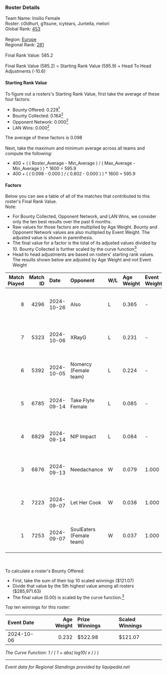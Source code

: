 ### Roster Details<br />
Team Name: Insilio Female<br />
Roster: c0ldhurt, g1tsune, icytears, Juntella, metori<br />
Global Rank: [453](../../standings_global_2025_02_28.md)<br />
<br />
Region: [Europe]( ../../standings_europe_2025_02_28.md)<br />
Regional Rank: [281]( ../../standings_europe_2025_02_28.md)<br />
<br />
Final Rank Value:  585.2<br />
<br />
Final Rank Value (585.2) = Starting Rank Value (595.9) + Head To Head Adjustments (-10.6)<br />

#### Starting Rank Value<br />
To figure out a rosters's Starting Rank Value, first take the average of these four factors:<br />
- Bounty Offered: 0.229[<sup>1</sup>](#table2)
- Bounty Collected: 0.164[<sup>2</sup>](#table1)
- Opponent Network: 0.000[<sup>2</sup>](#table1)
- LAN Wins: 0.000[<sup>2</sup>](#table1)

The average of these factors is 0.098<br />
<br />
Next, take the maximum and minimum average across all teams and compute the following:<br />
- 400 + ( ( Roster_Average - Min_Average ) / ( Max_Average - Min_Average ) ) * 1600 = 595.9
- 400 + ( ( 0.098 - 0.000 ) / ( 0.802 - 0.000 ) ) * 1600 = 595.9


#### Factors<br />
Below you can see a table of all of the matches that contributed to this roster's Final Rank Value.<br />
Note:<br />

- For Bounty Collected, Opponent Network, and LAN Wins, we consider only the ten best results over the past 6 months.
- Raw values for those factors are multiplied by Age Weight. Bounty and Opponent Network values are also multiplied by Event Weight. The adjusted value is shown in parenthesis.
- The final value for a factor is the total of its adjusted values divided by 10. Bounty Collected is further scaled by the curve function[<sup>3</sup>](#curveFunction)
- Head to head adjustments are based on rosters' starting rank values. The results shown below are adjusted by Age Weight and not Event Weight
<span id="table1"></span><br />


| Match Played | Match ID | Date       | Opponent                 | W/L | Age Weight | Event Weight | Bounty Collected | Opponent Network | LAN Wins  | H2H Adj. | Roster                                        |
| -: | -: | :- | :- | :- | :- | :- | :- | :- | :- | -: | :- |
|            8 |     4296 | 2024-10-26 | Also                     | L   | 0.365      | -            | -                | -                | -         |    -4.66 | c0ldhurt, g1tsune, icytears, Juntella, metori |
|            7 |     5323 | 2024-10-06 | XRayG                    | L   | 0.231      | -            | -                | -                | -         |    -3.47 | c0ldhurt, g1tsune, icytears, Juntella, m0rena |
|            6 |     5392 | 2024-10-05 | Nomercy (Female team)    | L   | 0.224      | -            | -                | -                | -         |    -2.46 | c0ldhurt, g1tsune, icytears, Juntella, m0rena |
|            5 |     6785 | 2024-09-14 | Take Flyte Female        | L   | 0.085      | -            | -                | -                | -         |    -0.92 | c0ldhurt, g1tsune, icytears, Juntella, m0rena |
|            4 |     6829 | 2024-09-14 | NIP Impact               | L   | 0.084      | -            | -                | -                | -         |    -0.75 | c0ldhurt, g1tsune, icytears, Juntella, m0rena |
|            3 |     6876 | 2024-09-13 | Needachance              | W   | 0.079      | 1.000        | 0.000 (0.000)    | 0.034 (0.003)    | 0 (0.000) |     0.62 | c0ldhurt, g1tsune, icytears, Juntella, m0rena |
|            2 |     7223 | 2024-09-07 | Let Her Cook             | W   | 0.038      | 1.000        | 0.002 (0.000)    | 0.036 (0.001)    | 0 (0.000) |     0.70 | c0ldhurt, g1tsune, icytears, Juntella, m0rena |
|            1 |     7253 | 2024-09-07 | SoulEaters (Female team) | W   | 0.037      | 1.000        | 0.000 (0.000)    | 0.011 (0.000)    | 0 (0.000) |     0.29 | c0ldhurt, g1tsune, icytears, Juntella, m0rena |

<br />
<span id="table2"></span><br />
To calculate a roster's Bounty Offered:<br />

- First, take the sum of their top 10 scaled winnings ($121.07)
- Divide that value by the 5th highest value among all rosters ($285,971.63)
- The final value (0.00) is scaled by the curve function.[<sup>3</sup>](#curveFunction)

Top ten winnings for this roster:<br />

| Event Date | Age Weight | Prize Winnings | Scaled Winnings |
| :- | -: | :- | :- |
| 2024-10-06 |      0.232 | $522.98        | $121.07         |


<span id="curveFunction"></span>_The Curve Function: 1 / ( 1 + abs( log10( x ) ) )_<br />

---
_Event data for Regional Standings provided by liquipedia.net_<br />

